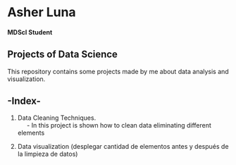 # Asher Luna
#### MDScI Student

## Projects of Data Science
This repository contains some projects made by me about data analysis and visualization.

## -Index-
1. Data Cleaning Techniques.<br>
$\quad$ - In this project is shown how to clean data eliminating different elements
  
2. Data visualization (desplegar cantidad de elementos antes y después de la limpieza de datos)
